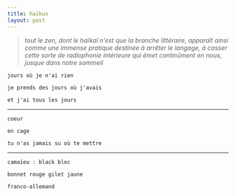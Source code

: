 ```yaml
---
title: haïkus
layout: post
---
```


> *tout le zen, dont le haïkaï n'est que la branche littéraire,*
> *apparaît ainsi comme une immense pratique destinée à arrêter le langage,*
> *à casser cette sorte de radiophonie intérieure qui émet continûment en nous,*
> *jusque dans notre sommeil*

`jours où je n'ai rien`

`je prends des jours où j'avais`

`et j'ai tous les jours`

---

`coeur`

`en cage`

`tu n'as jamais su où te mettre`

---

`camaïeu : black bloc`

`bonnet rouge gilet jaune`

`franco-allemand`
